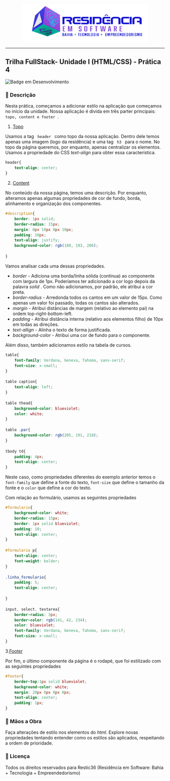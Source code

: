 <div align="center">
<img src="src/images/logo-nav.png" width="400px">
</div>

---

## Trilha FullStack- Unidade I (HTML/CSS) - Prática 4

![Badge em Desenvolvimento](http://img.shields.io/static/v1?label=Linguagem&message=HTML|CSS&color=GREEN&style=for-the-badge)

### :bookmark_tabs: Descrição

Nesta prática, começamos a adicionar estilo na aplicação que começamos no início da unidade. Nossa aplicação é divida em três parter principais: <code> topo, content e footer </code>. 

1. <u>Topo</u>

Usamos a tag <code> header </code> como topo da nossa aplicação. Dentro dele temos apenas uma imagem (logo da residência) e uma tag <code> h3 </code> para o nome. No topo da página queremos, por enquanto, apenas centralizar os elementos. Usamos a propriedade do CSS <em>text-align</em> para obter essa característica.

```css
header{
    text-align: center;
}
```
2. <u>Content</u>

No conteúdo da nossa página, temos uma descrição. Por enquanto, alteramos apenas algumas propriedades de cor de fundo, borda, alinhamento e organização dos componentes. 

```css
#description{
    border: 1px solid;
    border-radius: 15px;
    margin: 0px 10px 0px 10px; 
    padding: 10px;
    text-align: justify;
    background-color: rgb(180, 193, 206);

}
```
Vamos analisar cada uma dessas propriedades. 

- <em>border</em> - Adiciona uma borda/linha sólida (contínua) ao componente com largura de 1px. Poderíamos ter adicionado a cor logo depois da palavra  <em> solid </em>. Como não adicionamos, por padrão, ele atribui a cor preta.
- <em>border-radius</em> - Arredonda todos os cantos em um valor de 15px. Como apenas um valor foi passado, todas os cantos são alterados. 
- <em>margin</em> - Atribui distâncias de margem (relativo ao elemento pai) na ordem top-right-bottom-left.
- <em>padding</em> - Atribui distância interna (relativo aos elementos filho) de 10px em todas as direções.
- <em>text-allign</em> - Alinha o texto de forma justificada.
- <em>background-color</em> - Atribui uma cor de fundo para o componente.

Além disso, também adicionamos estilo na tabela de cursos.

```css
table{
    font-family: Verdana, Geneva, Tahoma, sans-serif;
    font-size: x-small;
}

table caption{
    text-align: left;
}

table thead{
    background-color: blueviolet;
    color: white;
}

table .par{
    background-color: rgb(205, 191, 218);
}

tbody td{
    padding: 4px;
    text-align: center;
}
```
Neste caso, como propriedades diferentes do exemplo anterior temos o <code>font-family</code> que define a fonte do texto, <code>font-size</code> que define o tamanho da fonte e o <code>color</code> que define a cor do texto.

Com relação ao formulário, usamos as seguintes propriedades

```css
#formulario{
    background-color: white;
    border-radius: 15px;
    border: 1px solid blueviolet;
    padding: 10;
    text-align: center;
}

#formulario p{
    text-align: center;
    font-weight: bolder;
}

.linha_formulario{
    padding: 5;
    text-align: center;

}

input, select, textarea{
    border-radius: 3px;
    border-color: rgb(141, 42, 234);
    color: blueviolet;
    font-family: Verdana, Geneva, Tahoma, sans-serif;
    font-size: x-small;
}
```

3.<u>Footer</u>

Por fim, o último componente da página é o rodapé, que foi estilizado com as seguintes propriedades

```css
#footer{
    border-top:1px solid blueviolet;
    background-color: white;
    margin: 20px 0px 0px 0px;
    text-align: center;
    padding: 1px;
}
```


### :hammer: Mãos a Obra

Faça alterações de estilo nos elementos do <em>html</em>. Explore novas propriedades tentando entender como os estilos são aplicados, respeitando a ordem de prioridade.

### :triangular_flag_on_post: Licença
<p>
Todos os direitos reservados para Restic36 (Residência em Software: Bahia + Tecnologia + Empreendedorismo)
</p>